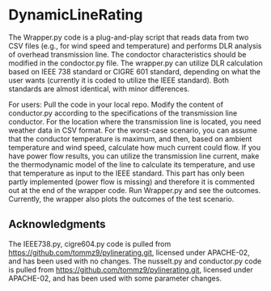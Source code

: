# DynamicLineRating
The Wrapper.py code is a plug-and-play script that reads data from two CSV files (e.g., for wind speed and temperature) and performs DLR analysis of overhead transmission line.
The condoctor characteristics should be modified in the condoctor.py file.
The wrapper.py can utilize DLR calculation based on IEEE 738 standard or CIGRE 601 standard, depending on what the user wants (currently it is coded to utilize the IEEE standard). Both standards are almost identical, with minor differences.


For users:
Pull the code in your local repo.
Modify the content of conductor.py according to the specifications of the transmission line conductor.
For the location where the transmission line is located, you need weather data in CSV format.
For the worst-case scenario, you can assume that the conductor temperature is maximum, and then, based on ambient temperature and wind speed, calculate how much current could flow.
If you have power flow results, you can utilize the transmission line current, make the thermodynamic model of the line to calculate its temperature, and use that temperature as input to the IEEE standard. This part has only been partly implemented (power flow is missing) and therefore it is commented out at the end of the wrapper code. 
Run Wrapper.py and see the outcomes. Currently, the wrapper also plots the outcomes of the test scenario. 


## Acknowledgments

The IEEE738.py, cigre604.py code is pulled from https://github.com/tommz9/pylinerating.git, licensed under APACHE-02, and has been used with no changes.
The nusselt.py and conductor.py code is pulled from https://github.com/tommz9/pylinerating.git, licensed under APACHE-02, and has been used with some parameter changes.

